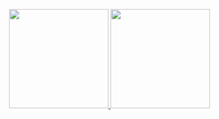 <div align="center">
  <a href="https://github.com/dcoutosilva">
  <img height="180em" src="https://github-readme-stats.vercel.app/api?username=dcoutosilva&show_icons=true&theme=dracula&include_all_commits=true&count_private=true"/>
  <img height="180em" src="https://github-readme-stats.vercel.app/api/top-langs/?username=dcoutosilva&layout=compact&langs_count=7&theme=dracula"/>
</div>
